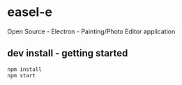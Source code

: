 # easel-e
Open Source - Electron - Painting/Photo Editor application


## dev install - getting started
    npm install 
    npm start

